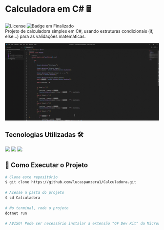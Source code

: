 # Calculadora em C# 🖩
![License](https://img.shields.io/badge/lucaspanzera-Calculadora-blue) ![Badge em Finalizado](https://img.shields.io/badge/Status-Finalizado-blue)</br>
Projeto de calculadora simples em C#, usando estruturas condicionais (if, else...) para as validações matemáticas.

![Calculadora](content/header.gif)

## Tecnologias Utilizadas 🛠️
<div align="left">
  <img src="https://img.shields.io/badge/C%23-blue?logo=c-sharp&logoColor=white&style=for-the-badge" />
  <img src="https://img.shields.io/badge/VS_Code-007ACC?logo=visual-studio-code&logoColor=white&style=for-the-badge"/>
  <img src="https://img.shields.io/badge/.NET-5C2D91?logo=.net&logoColor=white&style=for-the-badge"/>
</div>

## 🚀 Como Executar o Projeto
```bash
# Clone este repositório
$ git clone https://github.com/lucaspanzera1/Calculadora.git

# Acesse a pasta do projeto
$ cd Calculadora

# No terminal, rode o projeto
dotnet run

# AVISO! Pode ser necessário instalar a extensão "C# Dev Kit" da Microsoft 

```

